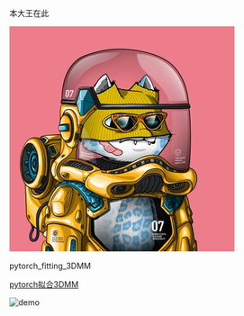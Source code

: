 本大王在此

![D5cUAq3P_400x400](README.assets/D5cUAq3P_400x400.jpg)

pytorch_fitting_3DMM

[pytorch拟合3DMM](https://github.com/ascust/3DMM-Fitting-Pytorch)

![demo](https://github.com/ascust/3DMM-Fitting-Pytorch/raw/master/gifs/demo.gif)